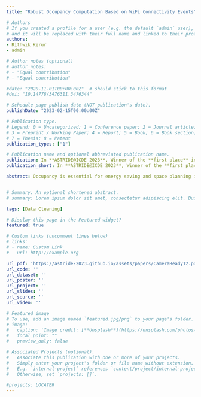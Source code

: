 ```yaml
---
title: "Robust Occupancy Computation Based on WiFi Connectivity Events"

# Authors
# If you created a profile for a user (e.g. the default `admin` user), write the username (folder name) here 
# and it will be replaced with their full name and linked to their profile.
authors:
- Rithwik Kerur
- admin

# Author notes (optional)
# author_notes:
# - "Equal contribution"
# - "Equal contribution"

#date: "2020-11-01T00:00:00Z"  # should stick to this format
#doi: "10.14778/3476311.3476344"

# Schedule page publish date (NOT publication's date).
publishDate: "2023-02-15T00:00:00Z"

# Publication type.
# Legend: 0 = Uncategorized; 1 = Conference paper; 2 = Journal article;
# 3 = Preprint / Working Paper; 4 = Report; 5 = Book; 6 = Book section;
# 7 = Thesis; 8 = Patent
publication_types: ["1"]

# Publication name and optional abbreviated publication name.
publication: In **ASTRIDE@ICDE 2023**, Winner of the **first place** in the ASTRIDE workshop competition
publication_short: In **ASTRIDE@ICDE 2023**, Winner of the **first place** in the ASTRIDE workshop competition

abstract: Occupancy is essential for energy saving and space planning in buildings. Current approaches rely on various sensor  hardware, which is intrusive and probably expensive. This work proposed a robust, almost zero-cost occupancy computation approach using WiFi connectivity logs. The ubiquity of WiFi connectivity data enables our occupancy solution to be used passively and in all types of buildings with WiFi infrastructure. Estimating an accurate occupancy count from the WiFi connectivity data is challenging, and the streaming nature of connectivity logs requires the algorithms to be efficient enough to make (near) real-time computation. We proposed a series of approaches to efficiently and effectively compute occupancy at a given location inside a building in the given time range. The proposed occupancy strategy has been implemented, deployed, and running in more than 30 buildings in 2 different universities, for nearly 3 years. #


# Summary. An optional shortened abstract.
# summary: Lorem ipsum dolor sit amet, consectetur adipiscing elit. Duis posuere tellus ac convallis placerat. Proin tincidunt magna sed ex sollicitudin condimentum.

tags: [Data Cleaning]

# Display this page in the Featured widget?
featured: true

# Custom links (uncomment lines below)
# links:
# - name: Custom Link
#   url: http://example.org

url_pdf: 'https://astride-2023.github.io/assets/papers/CameraReady12.pdf'
url_code: ''
url_dataset: ''
url_poster: ''
url_project: ''
url_slides: ''
url_source: ''
url_video: ''

# Featured image
# To use, add an image named `featured.jpg/png` to your page's folder. 
# image:
#   caption: 'Image credit: [**Unsplash**](https://unsplash.com/photos/pLCdAaMFLTE)'
#   focal_point: ""
#   preview_only: false

# Associated Projects (optional).
#   Associate this publication with one or more of your projects.
#   Simply enter your project's folder or file name without extension.
#   E.g. `internal-project` references `content/project/internal-project/index.md`.
#   Otherwise, set `projects: []`.

#projects: LOCATER
---
```


